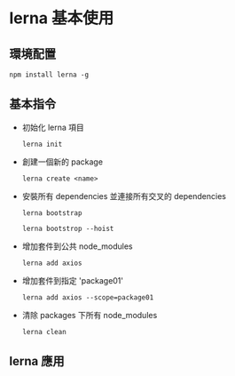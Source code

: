 # lerna 基本使用
## 環境配置
```
npm install lerna -g
```

## 基本指令
* 初始化 lerna 項目
  ```
  lerna init
  ```
* 創建一個新的 package
  ```
  lerna create <name>
  ```
* 安裝所有 dependencies 並連接所有交叉的 dependencies
  ```
  lerna bootstrap
  ```

  ```
  lerna bootstrop --hoist
  ```
* 增加套件到公共 node_modules
  ```
  lerna add axios
  ```
* 增加套件到指定 'package01'
  ```
  lerna add axios --scope=package01
  ```
* 清除 packages 下所有 node_modules
  ```
  lerna clean
  ```

## lerna 應用


